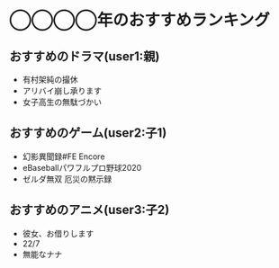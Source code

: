 # ◯◯◯◯年のおすすめランキング


## おすすめのドラマ(user1:親)
- 有村架純の撮休
- アリバイ崩し承ります
- 女子高生の無駄づかい


## おすすめのゲーム(user2:子1)
- 幻影異聞録#FE Encore
- eBaseballパワフルプロ野球2020
- ゼルダ無双 厄災の黙示録


## おすすめのアニメ(user3:子2)
- 彼女、お借りします
- 22/7
- 無能なナナ

